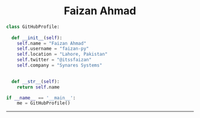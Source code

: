 ### 

<h1 align="center">
  <b>Faizan Ahmad</b>
</h1>



```python
class GitHubProfile:
    
  def __init__(self):
    self.name = "Faizan Ahmad"
    self.username = "faizan-py"
    self.location = "Lahore, Pakistan"
    self.twitter = "@itssfaizan"
    self.company = "Synares Systems"

  
  def __str__(self):
    return self.name

if __name__ == '__main__':
    me = GitHubProfile()
```



------


